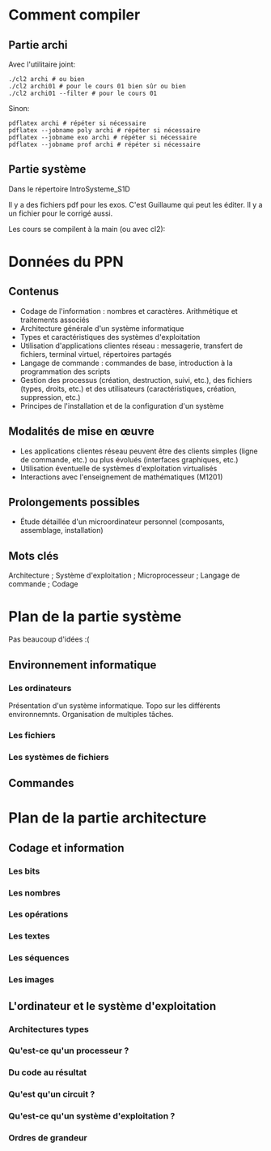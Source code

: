# Comment compiler

## Partie archi

Avec l'utilitaire joint:

    ./cl2 archi # ou bien
    ./cl2 archi01 # pour le cours 01 bien sûr ou bien
    ./cl2 archi01 --filter # pour le cours 01

Sinon:

    pdflatex archi # répéter si nécessaire
    pdflatex --jobname poly archi # répéter si nécessaire
    pdflatex --jobname exo archi # répéter si nécessaire
    pdflatex --jobname prof archi # répéter si nécessaire

## Partie système

Dans le répertoire IntroSysteme_S1D

Il y a des fichiers pdf pour les exos. C'est Guillaume qui peut les éditer.
Il y a un fichier pour le corrigé aussi.

Les cours se compilent à la main (ou avec cl2):

# Données du PPN
## Contenus
 * Codage de l'information : nombres et caractères. Arithmétique et
   traitements associés
 * Architecture générale d'un système informatique
 * Types et caractéristiques des systèmes d'exploitation
 * Utilisation d'applications clientes réseau : messagerie, transfert de
   fichiers, terminal virtuel, répertoires partagés
 * Langage de commande : commandes de base, introduction à la
   programmation des scripts
 * Gestion des processus (création, destruction, suivi, etc.), des
   fichiers (types, droits, etc.) et des utilisateurs (caractéristiques,
   création, suppression, etc.)
 * Principes de l'installation et de la configuration d'un système

## Modalités de mise en œuvre

 * Les applications clientes réseau peuvent être des clients simples
   (ligne de commande, etc.) ou plus évolués (interfaces graphiques,
   etc.)
 * Utilisation éventuelle de systèmes d'exploitation virtualisés
 * Interactions avec l'enseignement de mathématiques (M1201)

## Prolongements possibles

* Étude détaillée d'un microordinateur personnel (composants,
  assemblage, installation)

## Mots clés
Architecture ; Système d'exploitation ; Microprocesseur ; Langage de
commande ; Codage

# Plan de la partie système

Pas beaucoup d'idées :(

## Environnement informatique
### Les ordinateurs
Présentation d'un système informatique.
Topo sur les différents environnemnts. Organisation de multiples tâches.

### Les fichiers
### Les systèmes de fichiers

## Commandes

# Plan de la partie architecture

## Codage et information

### Les bits
### Les nombres
### Les opérations
### Les textes
### Les séquences
### Les images

## L'ordinateur et le système d'exploitation

### Architectures types
### Qu'est-ce qu'un processeur ?
### Du code au résultat
### Qu'est qu'un circuit ?
### Qu'est-ce qu'un système d'exploitation ?
### Ordres de grandeur
